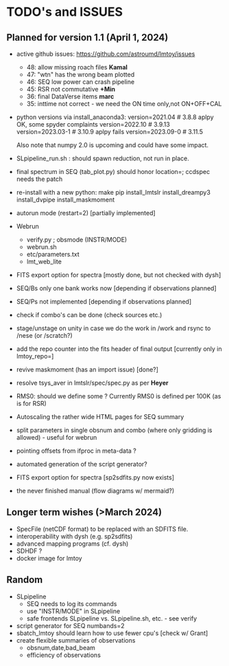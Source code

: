 # TODO's and ISSUES

## Planned for version 1.1 (April 1, 2024)

- active github issues:  https://github.com/astroumd/lmtoy/issues
  - 48: allow missing roach files  **Kamal**
  - 47: "wtn" has the wrong beam plotted
  - 46: SEQ low power can crash pipeline
  - 45: RSR not commutative **+Min**
  - 36: final DataVerse items **marc**
  - 35: inttime not correct - we need the ON time only,not ON+OFF+CAL

- python versions via install_anaconda3:
  version=2021.04    # 3.8.8     aplpy OK, some spyder complaints
  version=2022.10    # 3.9.13
  version=2023.03-1  # 3.10.9    aplpy fails
  version=2023.09-0  # 3.11.5

  Also note that numpy 2.0 is upcoming and could have some impact.

- SLpipeline_run.sh :   should spawn reduction, not run in place.

- final spectrum in SEQ (tab_plot.py) should honor location=; ccdspec needs the patch


- re-install with a new python:
  make pip install_lmtslr install_dreampy3 install_dvpipe install_maskmoment
  
- autorun mode (restart=2) [partially implemented]

- Webrun
  - verify.py ; obsmode (INSTR/MODE)
  - webrun.sh
  - etc/parameters.txt
  - lmt_web_lite

- FITS export option for spectra [mostly done, but not checked with dysh]

- SEQ/Bs only one bank works now [depending if observations planned]
- SEQ/Ps not implemented [depending if observations planned]

- check if combo's can be done (check sources etc.)

- stage/unstage on unity in case we do the work in /work and rsync to /nese (or /scratch?)

- add the repo counter into the fits header of final output [currently only in lmtoy_repo=]
- revive maskmoment (has an import issue) [done?]
- resolve tsys_aver in lmtslr/spec/spec.py as per **Heyer**
- RMS0:   should we define some <Tsys>?  Currently RMS0 is defined per 100K (as is for RSR)
- Autoscaling the rather wide HTML pages for SEQ summary
- split parameters in single obsnum and combo (where only gridding is allowed) - useful for webrun
- pointing offsets from ifproc in meta-data ?
- automated generation of the script generator?
- FITS export option for spectra [sp2sdfits.py now exists]
- the never finished manual (flow diagrams w/ mermaid?)

## Longer term wishes (>March 2024)

- SpecFile (netCDF format) to be replaced with an SDFITS file.
- interoperability with dysh  (e.g. sp2sdfits)
- advanced mapping programs (cf. dysh)
- SDHDF ?
- docker image for lmtoy

## Random

- SLpipeline
  - SEQ needs to log its commands
  - use "INSTR/MODE" in SLpipeline
  - safe frontends SLpipeline vs. SLpipeline.sh,  etc. - see verify
- script generator for SEQ numbands=2
- sbatch_lmtoy should learn how to use fewer cpu's [check w/ Grant]
- create flexible summaries of observations
  - obsnum,date,bad_beam
  - efficiency of observations


